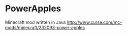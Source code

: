 # PowerApples
Minecraft mod written in Java
http://www.curse.com/mc-mods/minecraft/232093-power-apples
